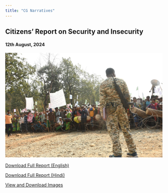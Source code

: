```yaml
---
title: "CG Narratives"
---
```


## Citizens’ Report on Security and Insecurity
#### 12th August, 2024

<img src="images/cover.jpg" width="500" />


<a href="/report_en.pdf#" class="download" title="Download Report in English">Download Full Report (English)</a>

<a href="/report_hi.pdf#" class="download" title="Download Report in Hindi">Download Full Report (Hindi)</a>

<a href="/images" class="download" title="Images">View and Download Images</a>
